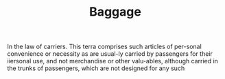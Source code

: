 ---
title: Baggage
letter: B
permalink: "/definitions/baggage.html"
body: In the law of carriers. This terra comprises such articles of per-sonal convenience
  or necessity as are usual-ly carried by passengers for their iiersonal use, and
  not merchandise or other valu-ables, although carried in the trunks of passengers,
  which are not designed for any such
published_at: '2018-07-07'
source: Black's Law Dictionary
layout: post
---